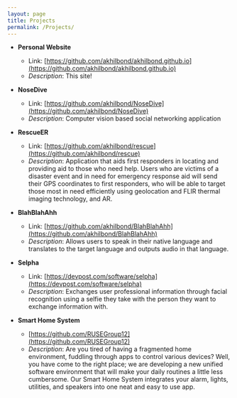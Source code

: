 ```yaml
---
layout: page
title: Projects
permalink: /Projects/
---
```


- **Personal Website**
  - Link: [https://github.com/akhilbond/akhilbond.github.io](https://github.com/akhilbond/akhilbond.github.io)
  - *Description*: This site!

- **NoseDive**
  - Link: [https://github.com/akhilbond/NoseDive](https://github.com/akhilbond/NoseDive)
  - *Description*: Computer vision based social networking application

- **RescueER**
  - Link: [https://github.com/akhilbond/rescue](https://github.com/akhilbond/rescue)
  - *Description*: Application that aids first responders in locating and providing aid to those who need help. Users who are victims of a disaster event and in need for emergency response aid will send their GPS coordinates to first responders, who will be able to target those most in need efficiently using geolocation and FLIR thermal imaging technology, and AR.

- **BlahBlahAhh**
  - Link: [https://github.com/akhilbond/BlahBlahAhh](https://github.com/akhilbond/BlahBlahAhh)
  - *Description*: Allows users to speak in their native language and translates to the target language and outputs audio in that language.

- **Selpha**
  - Link: [https://devpost.com/software/selpha](https://devpost.com/software/selpha)
  - *Description*: Exchanges user professional information through facial recognition using a selfie they take with the person they want to exchange information with.

- **Smart Home System**
  - [https://github.com/RUSEGroup12](https://github.com/RUSEGroup12)
  - *Description*: Are you tired of having a fragmented home environment, fuddling through apps to control various devices? Well, you have come to the right place; we are developing a new unified software environment that will make your daily routines a little less cumbersome. Our Smart Home System integrates your alarm, lights, utilities, and speakers into one neat and easy to use app.
